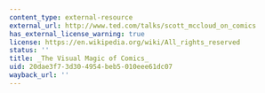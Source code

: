```yaml
---
content_type: external-resource
external_url: http://www.ted.com/talks/scott_mccloud_on_comics
has_external_license_warning: true
license: https://en.wikipedia.org/wiki/All_rights_reserved
status: ''
title: _The Visual Magic of Comics_
uid: 20dae3f7-3d30-4954-beb5-010eee61dc07
wayback_url: ''
---
```

